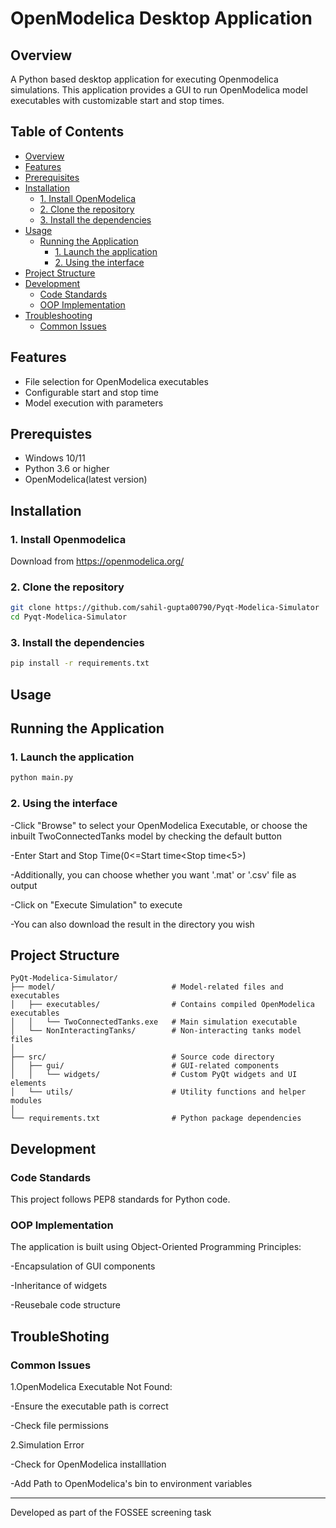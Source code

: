 # OpenModelica Desktop Application

## Overview

A Python based desktop application for executing Openmodelica simulations. This application provides a GUI to run OpenModelica model executables with customizable start and stop times.

## Table of Contents
- [Overview](#overview)
- [Features](#features)
- [Prerequisites](#prerequisites)
- [Installation](#installation)
  - [1. Install OpenModelica](#1install-openmodelica)
  - [2. Clone the repository](#2clone-the-repository)
  - [3. Install the dependencies](#3install-the-dependencies)
- [Usage](#usage)
  - [Running the Application](#running-the-application)
    - [1. Launch the application](#1launch-the-application)
    - [2. Using the interface](#2using-the-interface)
- [Project Structure](#project-structure)
- [Development](#development)
  - [Code Standards](#code-standards)
  - [OOP Implementation](#oop-implementation)
- [Troubleshooting](#troubleshooting)
  - [Common Issues](#common-issues)

## Features

- File selection for OpenModelica executables
- Configurable start and stop time
- Model execution with parameters

## Prerequistes

- Windows 10/11
- Python 3.6 or higher
- OpenModelica(latest version)

## Installation

### 1. Install Openmodelica

Download from https://openmodelica.org/

### 2. Clone the repository

```bash
git clone https://github.com/sahil-gupta00790/Pyqt-Modelica-Simulator
cd Pyqt-Modelica-Simulator
```

### 3. Install the dependencies

```bash
pip install -r requirements.txt
```

## Usage

## Running the Application

### 1. Launch the application

```bash
python main.py
```

### 2. Using the interface 
-Click "Browse" to select your OpenModelica Executable, or choose the inbuilt TwoConnectedTanks model by checking the default button 

-Enter Start and Stop Time(0<=Start time<Stop time<5>) 

-Additionally, you can choose whether you want '.mat' or '.csv' file as output 

-Click on "Execute Simulation" to execute 

-You can also download the result in the directory you wish 


## Project Structure
```
PyQt-Modelica-Simulator/
├── model/                          # Model-related files and executables
│   ├── executables/                # Contains compiled OpenModelica executables
│   │   └── TwoConnectedTanks.exe   # Main simulation executable
│   └── NonInteractingTanks/        # Non-interacting tanks model files
│
├── src/                            # Source code directory
│   ├── gui/                        # GUI-related components
│   │   └── widgets/                # Custom PyQt widgets and UI elements
│   └── utils/                      # Utility functions and helper modules
│
└── requirements.txt                # Python package dependencies
```

## Development

### Code Standards

This project follows PEP8 standards for Python code.

### OOP Implementation

The application is built using Object-Oriented Programming Principles:

-Encapsulation of GUI components
 
-Inheritance of widgets 

-Reusebale code structure 

## TroubleShoting

### Common Issues

1.OpenModelica Executable Not Found: 

-Ensure the executable path is correct 

-Check file permissions 


2.Simulation Error 

-Check for OpenModelica installlation 

-Add Path to OpenModelica's bin to environment variables 

---
Developed as part of the FOSSEE screening task




